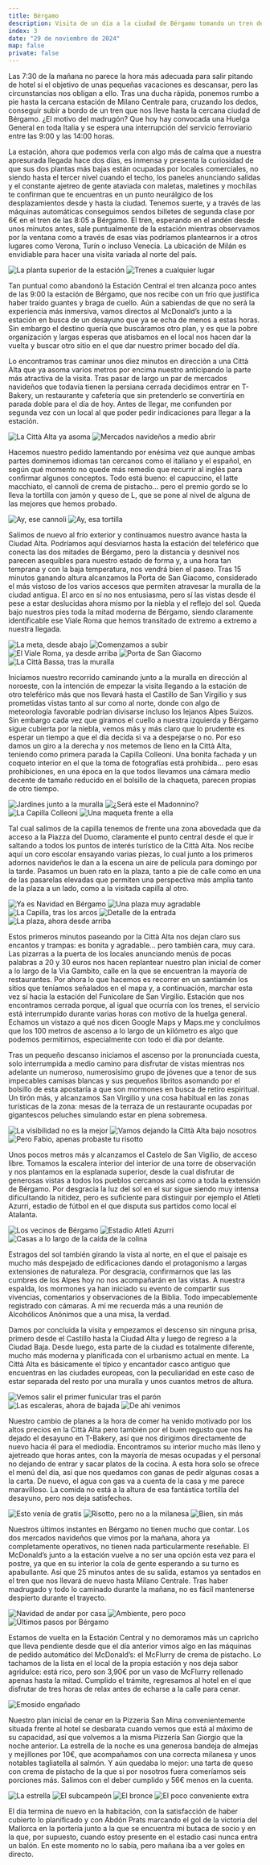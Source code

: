 ```yaml
---
title: Bérgamo
description: Visita de un día a la ciudad de Bérgamo tomando un tren desde Milán.
index: 3
date: "29 de noviembre de 2024"
map: false
private: false
---
```

Las 7:30 de la mañana no parece la hora más adecuada para salir pitando de hotel si el objetivo de unas pequeñas vacaciones es descansar, pero las circunstancias nos obligan a ello. Tras una ducha rápida, ponemos rumbo a pie hasta la cercana estación de Milano Centrale para, cruzando los dedos, conseguir subir a bordo de un tren que nos lleve hasta la cercana ciudad de Bérgamo. ¿El motivo del madrugón? Que hoy hay convocada una Huelga General en toda Italia y se espera una interrupción del servicio ferroviario entre las 9:00 y las 14:00 horas.

La estación, ahora que podemos verla con algo más de calma que a nuestra apresurada llegada hace dos días, es inmensa y presenta la curiosidad de que sus dos plantas más bajas están ocupadas por locales comerciales, no siendo hasta el tercer nivel cuando el techo, los paneles anunciando salidas y el constante ajetreo de gente ataviada con maletas, maletines y mochilas te confirman que te encuentras en un punto neurálgico de los desplazamientos desde y hasta la ciudad. Tenemos suerte, y a través de las máquinas automáticas conseguimos sendos billetes de segunda clase por 6€ en el tren de las 8:05 a Bérgamo. El tren, esperando en el andén desde unos minutos antes, sale puntualmente de la estación mientras observamos por la ventana como a través de esas vías podríamos plantearnos ir a otros lugares como Verona, Turín o incluso Venecia. La ubicación de Milán es envidiable para hacer una visita variada al norte del país.

![La planta superior de la estación](M24D02A01)
![Trenes a cualquier lugar](M24D02A02)

Tan puntual como abandonó la Estación Central el tren alcanza poco antes de las 9:00 la estación de Bérgamo, que nos recibe con un frío que justifica haber traído guantes y braga de cuello. Aún a sabiendas de que no será la experiencia más inmersiva, vamos directos al McDonald’s junto a la estación en busca de un desayuno que ya se echa de menos a estas horas. Sin embargo el destino quería que buscáramos otro plan, y es que la pobre organización y largas esperas que atisbamos en el local nos hacen dar la vuelta y buscar otro sitio en el que dar nuestro primer bocado del día.

Lo encontramos tras caminar unos diez minutos en dirección a una Città Alta que ya asoma varios metros por encima nuestro anticipando la parte más atractiva de la visita. Tras pasar de largo un par de mercados navideños que todavía tienen la persiana cerrada decidimos entrar en T-Bakery, un restaurante y cafetería que sin pretenderlo se convertiría en parada doble para el día de hoy. Antes de llegar, me confunden por segunda vez con un local al que poder pedir indicaciones para llegar a la estación.

![La Città Alta ya asoma](M24D02A03)
![Mercados navideños a medio abrir](M24D02A04)

Hacemos nuestro pedido lamentando por enésima vez que aunque ambas partes dominemos idiomas tan cercanos como el italiano y el español, en según qué momento no quede más remedio que recurrir al inglés para confirmar algunos conceptos. Todo está bueno: el capuccino, el latte macchiato, el cannoli de crema de pistacho… pero el premio gordo se lo lleva la tortilla con jamón y queso de L, que se pone al nivel de alguna de las mejores que hemos probado.

![Ay, ese cannoli](M24D02A05)
![Ay, esa tortilla](M24D02A06)

Salimos de nuevo al frío exterior y continuamos nuestro avance hasta la Ciudad Alta. Podríamos aquí desviarnos hasta la estación del teleférico que conecta las dos mitades de Bérgamo, pero la distancia y desnivel nos parecen asequibles para nuestro estado de forma y, a una hora tan temprana y con la baja temperatura, nos vendrá bien el paseo. Tras 15 minutos ganando altura alcanzamos la Porta de San Giacomo, considerado el más vistoso de los varios accesos que permiten atravesar la muralla de la ciudad antigua. El arco en sí no nos entusiasma, pero sí las vistas desde él pese a estar deslucidas ahora mismo por la niebla y el reflejo del sol. Queda bajo nuestros pies toda la mitad moderna de Bérgamo, siendo claramente identificable ese Viale Roma que hemos transitado de extremo a extremo a nuestra llegada.

![La meta, desde abajo](M24D02A07)
![Comenzamos a subir](M24D02A08)
![El Viale Roma, ya desde arriba](M24D02A09)
![Porta de San Giacomo](M24D02A10)
![La Città Bassa, tras la muralla](M24D02A11)

Iniciamos nuestro recorrido caminando junto a la muralla en dirección al noroeste, con la intención de empezar la visita llegando a la estación de otro teleférico más que nos llevará hasta el Castillo de San Virgilio y sus prometidas vistas tanto al sur como al norte, donde con algo de meteorología favorable podrían divisarse incluso los lejanos Alpes Suizos. Sin embargo cada vez que giramos el cuello a nuestra izquierda y Bérgamo sigue cubierta por la niebla, vemos más y más claro que lo prudente es esperar un tiempo a que el día decida si va a despejarse o no. Por eso damos un giro a la derecha y nos metemos de lleno en la Città Alta, teniendo como primera parada la Capilla Colleoni. Una bonita fachada y un coqueto interior en el que la toma de fotografías está prohibida… pero esas prohibiciones, en una época en la que todos llevamos una cámara medio decente de tamaño reducido en el bolsillo de la chaqueta, parecen propias de otro tiempo.

![Jardines junto a la muralla](M24D02A12)
![¿Será este el Madonnino?](M24D02A13)
![La Capilla Colleoni](M24D02A14)
![Una maqueta frente a ella](M24D02A15)

Tal cual salimos de la capilla tenemos de frente una zona abovedada que da acceso a la Piazza del Duomo, claramente el punto central desde el que ir saltando a todos los puntos de interés turístico de la Città Alta. Nos recibe aquí un coro escolar ensayando varias piezas, lo cual junto a los primeros adornos navideños le dan a la escena un aire de película para domingo por la tarde. Pasamos un buen rato en la plaza, tanto a pie de calle como en una de las pasarelas elevadas que permiten una perspectiva más amplia tanto de la plaza a un lado, como a la visitada capilla al otro.

![Ya es Navidad en Bérgamo](M24D02A16)
![Una plaza muy agradable](M24D02A17)
![La Capilla, tras los arcos](M24D02A18)
![Detalle de la entrada](M24D02A19)
![La plaza, ahora desde arriba](M24D02A20)

Estos primeros minutos paseando por la Città Alta nos dejan claro sus encantos y trampas: es bonita y agradable… pero también cara, muy cara. Las pizarras a la puerta de los locales anunciando menús de pocas palabras a 20 y 30 euros nos hacen replantear nuestro plan inicial de comer a lo largo de la Via Gambito, calle en la que se encuentran la mayoría de restaurantes. Por ahora lo que hacemos es recorrer en un santiamén los sitios que teníamos señalados en el mapa y, a continuación, marchar esta vez sí hacia la estación del Funicolare de San Virgilio. Estación que nos encontramos cerrada porque, al igual que ocurría con los trenes, el servicio está interrumpido durante varias horas con motivo de la huelga general. Echamos un vistazo a qué nos dicen Google Maps y Maps.me y concluímos que los 100 metros de ascenso a lo largo de un kilómetro es algo que podemos permitirnos, especialmente con todo el día por delante.

Tras un pequeño descanso iniciamos el ascenso por la pronunciada cuesta, solo interrumpida a medio camino para disfrutar de vistas mientras nos adelante un numeroso, numerosísimo grupo de jóvenes que a tenor de sus impecables camisas blancas y sus pequeños libritos asomando por el bolsillo de esta apostaría a que son mormones en busca de retiro espiritual. Un tirón más, y alcanzamos San Virgilio y una cosa habitual en las zonas turísticas de la zona: mesas de la terraza de un restaurante ocupadas por gigantescos peluches simulando estar en plena sobremesa.

![La visibilidad no es la mejor](M24D02A21)
![Vamos dejando la Città Alta bajo nosotros](M24D02A22)
![Pero Fabio, apenas probaste tu risotto](M24D02A23)

Unos pocos metros más y alcanzamos el Castelo de San Vigilio, de acceso libre. Tomamos la escalera interior del interior de una torre de observación y nos plantamos en la esplanada superior, desde la cual disfrutar de generosas vistas a todos los pueblos cercanos así como a toda la extensión de Bérgamo. Por desgracia la luz del sol en el sur sigue siendo muy intensa dificultando la nitidez, pero es suficiente para distinguir por ejemplo el Atleti Azurri, estadio de fútbol en el que disputa sus partidos como local el Atalanta.

![Los vecinos de Bérgamo](M24D02A24)
![Estadio Atleti Azurri](M24D02A25)
![Casas a lo largo de la caída de la colina](M24D02A26)

Estragos del sol también girando la vista al norte, en el que el paisaje es mucho más despejado de edificaciones dando el protagonismo a largas extensiones de naturaleza. Por desgracia, confirmarnos que las las cumbres de los Alpes hoy no nos acompañarán en las vistas. A nuestra espalda, los mormones ya han iniciado su evento de compartir sus vivencias, comentarios y observaciones de la Biblia. Todo impecablemente registrado con cámaras. A mí me recuerda más a una reunión de Alcohólicos Anónimos que a una misa, la verdad.

Damos por concluida la visita y empezamos el descenso sin ninguna prisa, primero desde el Castillo hasta la Ciudad Alta y luego de regreso a la Ciudad Baja. Desde luego, esta parte de la ciudad es totalmente diferente, mucho más moderna y planificada con el urbanismo actual en mente. La Città Alta es básicamente el típico y encantador casco antiguo que encuentras en las ciudades europeas, con la peculiaridad en este caso de estar separada del resto por una muralla y unos cuantos metros de altura.

![Vemos salir el primer funicular tras el parón](M24D02A27)
![Las escaleras, ahora de bajada](M24D02A28)
![De ahí venimos](M24D02A29)

Nuestro cambio de planes a la hora de comer ha venido motivado por los altos precios en la Città Alta pero también por el buen regusto que nos ha dejado el desayuno en T-Bakery, así que nos dirigimos directamente de nuevo hacia él para el mediodía. Encontramos su interior mucho más lleno y ajetreado que horas antes, con la mayoría de mesas ocupadas y el personal no dejando de entrar y sacar platos de la cocina. A esta hora solo se ofrece el menú del día, así que nos quedamos con ganas de pedir algunas cosas a la carta. De nuevo, el agua con gas va a cuenta de la casa y me parece maravilloso. La comida no está a la altura de esa fantástica tortilla del desayuno, pero nos deja satisfechos.

![Esto venía de gratis](M24D02A30)
![Risotto, pero no a la milanesa](M24D02A31)
![Bien, sin más](M24D02A32)

Nuestros últimos instantes en Bérgamo no tienen mucho que contar. Los dos mercados navideños que vimos por la mañana, ahora ya completamente operativos, no tienen nada particularmente reseñable. El McDonald’s junto a la estación vuelve a no ser una opción esta vez para el postre, ya que en su interior la cola de gente esperando a su turno es apabullante. Así que 25 minutos antes de su salida, estamos ya sentados en el tren que nos llevará de nuevo hasta Milano Centrale. Tras haber madrugado y todo lo caminado durante la mañana, no es fácil mantenerse despierto durante el trayecto.

![Navidad de andar por casa](M24D02A33)
![Ambiente, pero poco](M24D02A34)
![Últimos pasos por Bérgamo](M24D02A35)

Estamos de vuelta en la Estación Central y no demoramos más un capricho que lleva pendiente desde que el día anterior vimos algo en las máquinas de pedido automático del McDonald’s: el McFlurry de crema de pistacho. Lo tachamos de la lista en el local de la propia estación y nos deja sabor agridulce: está rico, pero son 3,90€ por un vaso de McFlurry rellenado apenas hasta la mitad. Cumplido el trámite, regresamos al hotel en el que disfrutar de tres horas de relax antes de echarse a la calle para cenar.

![Emosido engañado](M24D02A36)

Nuestro plan inicial de cenar en la Pizzeria San Mina convenientemente situada frente al hotel se desbarata cuando vemos que está al máximo de su capacidad, así que volvemos a la misma Pizzería San Giorgio que la noche anterior. La estrella de la noche es una generosa bandeja de almejas y mejillones por 10€, que acompañamos con una correcta milanesa y unos notables tagliatella al salmón. Y aún quedaba lo mejor: una tarta de queso con crema de pistacho de la que si por nosotros fuera comeríamos seis porciones más. Salimos con el deber cumplido y 56€ menos en la cuenta.

![La estrella](M24D02A37)
![El subcampeón](M24D02A38)
![El bronce](M24D02A39)
![El poco conveniente extra](M24D02A40)

El día termina de nuevo en la habitación, con la satisfacción de haber cubierto lo planificado y con Abdón Prats marcando el gol de la victoria del Mallorca en la portería junto a la que se encuentra mi butaca de socio y en la que, por supuesto, cuando estoy presente en el estadio casi nunca entra un balón. En este momento no lo sabía, pero mañana iba a ver goles en directo.

